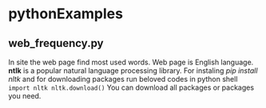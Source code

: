 # pythonExamples
## web_frequency.py

In site the web page find most used words. Web page is English language. **ntlk** is a popular natural language processing library. For instaling *pip install nltk* and for downloading packages run beloved codes in python shell
    ```
    import nltk
    nltk.download()
    ```
You can download all packages or packages you need.
